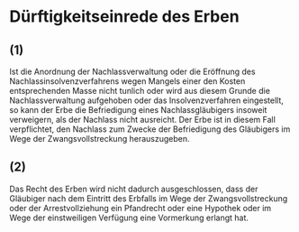 # Dürftigkeitseinrede des Erben



## (1)

 Ist die Anordnung der Nachlassverwaltung oder die Eröffnung des Nachlassinsolvenzverfahrens wegen Mangels einer den Kosten entsprechenden Masse nicht tunlich oder wird aus diesem Grunde die Nachlassverwaltung aufgehoben oder das Insolvenzverfahren eingestellt, so kann der Erbe die Befriedigung eines Nachlassgläubigers insoweit verweigern, als der Nachlass nicht ausreicht. Der Erbe ist in diesem Fall verpflichtet, den Nachlass zum Zwecke der Befriedigung des Gläubigers im Wege der Zwangsvollstreckung herauszugeben.

## (2)

 Das Recht des Erben wird nicht dadurch ausgeschlossen, dass der Gläubiger nach dem Eintritt des Erbfalls im Wege der Zwangsvollstreckung oder der Arrestvollziehung ein Pfandrecht oder eine Hypothek oder im Wege der einstweiligen Verfügung eine Vormerkung erlangt hat. 

